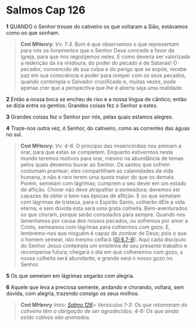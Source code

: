 # Salmos Cap 126

**1** 	QUANDO o Senhor trouxe do cativeiro os que voltaram a Sião, estávamos como os que sonham.

> **Cmt MHenry**: *Vv. 1-3.* Bom é que observemos o que representam para nós os livramentos que o Senhor Deus concede a favor da Igreja, para que nos regozijemos neles. E como deveria ser valorizada a redenção da ira vindoura, do poder do pecado e de Satanás! O pecador, convencido de sua culpa e do perigo que se expõe, recebe paz em sua consciência e poder para romper com os seus pecados, quando contempla o Salvador crucificado e, muitas vezes, pode apenas crer que a perspectiva que lhe é aberta seja uma realidade.

**2** 	Então a nossa boca se encheu de riso e a nossa língua de cântico; então se dizia entre os gentios: Grandes coisas fez o Senhor a estes.

**3** 	Grandes coisas fez o Senhor por nós, pelas quais estamos alegres.

**4** 	Traze-nos outra vez, ó Senhor, do cativeiro, como as correntes das águas no sul.

> **Cmt MHenry**: *Vv. 4-6.* O princípio das misericórdias nos animam a orar, para que estas se completem. Enquanto estivermos neste mundo teremos motivos para orar, mesmo na abundância de temas pelos quais devemos louvar ao Senhor. Os santos que sofrem costumam prantear; eles compartilham as calamidades da vida humana, e não é raro terem uma quota maior do que os demais. Porém, semeiam com lágrimas; cumprem o seu dever em um estado de aflição. Chorar não deve atrapalhar a semeadura; devemos ser capazes de obter o bem nas épocas de aflição. E os que semeiam com lágrimas de tristeza, para o Espírito Santo, colherão dEle a vida eterna, e sem dúvida esta será uma grata colheita. Bem-aventurados os que choram, porque serão consolados para sempre. Quando nos lamentamos por causa dos nossos pecados, ou sofremos por amor a Cristo, semeamos com lágrimas para colhermos com gozo. E, lembremo-nos que ninguém é capaz de zombar de Deus; pois o que o homem semear, isto mesmo ceifará ([Gl 6.7-9](../48N-Gl/06.md#7)). Aqui cada discípulo do Senhor Jesus contempla um emblema de seu presente trabalho e recompensa futura; chegará o dia em que colheremos com gozo, a nossa colheita será abundante, e grande será o nosso gozo no Senhor.

**5** 	Os que semeiam em lágrimas segarão com alegria.

**6** 	Aquele que leva a preciosa semente, andando e chorando, voltará, sem dúvida, com alegria, trazendo consigo os seus molhos.


> **Cmt MHenry** Intro: *[Salmo 126](../19A-Sl/126.md#0)*> *Versículos 1-3: Os que retomaram do cativeiro têm a obrigação de ser agradecidos; 4-6: Os que ainda estão cativos são animados.*